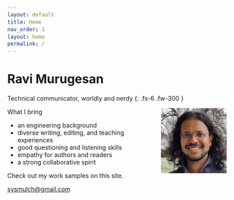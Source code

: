 ```yaml
---
layout: default
title: Home
nav_order: 1
layout: home
permalink: /
---
```


# Ravi Murugesan

Technical communicator, worldly and nerdy
{: .fs-6 .fw-300 }

<img style="float: right; max-width: 30%; margin-left:15px;" src="images/Photograph.jpg">

What I bring
- an engineering background
- diverse writing, editing, and teaching experiences
- good questioning and listening skills
- empathy for authors and readers
- a strong collaborative spirit

Check out my work samples on this site. 

<sysmulch@gmail.com>
